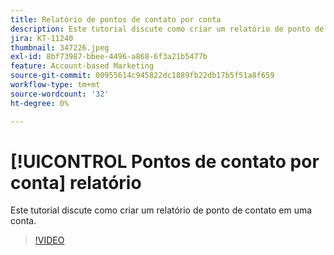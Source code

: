 ```yaml
---
title: Relatório de pontos de contato por conta
description: Este tutorial discute como criar um relatório de ponto de contato em uma conta.
jira: KT-11240
thumbnail: 347226.jpeg
exl-id: 8bf73987-bbee-4496-a868-6f3a21b5477b
feature: Account-based Marketing
source-git-commit: 00955614c945822dc1889fb22db17b5f51a8f659
workflow-type: tm+mt
source-wordcount: '32'
ht-degree: 0%

---
```


# [!UICONTROL Pontos de contato por conta] relatório

Este tutorial discute como criar um relatório de ponto de contato em uma conta.

>[!VIDEO](https://video.tv.adobe.com/v/347226/?quality=12&learn=on)
